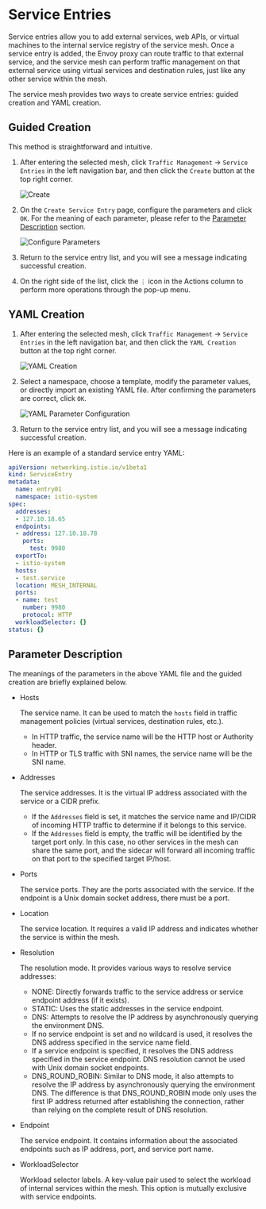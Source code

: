 # Service Entries

Service entries allow you to add external services, web APIs, or virtual machines to the internal service registry of the service mesh. Once a service entry is added, the Envoy proxy can route traffic to that external service, and the service mesh can perform traffic management on that external service using virtual services and destination rules, just like any other service within the mesh.

The service mesh provides two ways to create service entries: guided creation and YAML creation.

## Guided Creation

This method is straightforward and intuitive.

1. After entering the selected mesh, click `Traffic Management` -> `Service Entries` in the left navigation bar, and then click the `Create` button at the top right corner.

    ![Create](https://docs.daocloud.io/daocloud-docs-images/docs/en/docs/mspider/images/entry01.png)

2. On the `Create Service Entry` page, configure the parameters and click `OK`. For the meaning of each parameter, please refer to the [Parameter Description](#_3) section.

    ![Configure Parameters](https://docs.daocloud.io/daocloud-docs-images/docs/en/docs/mspider/images/entry02.png)

3. Return to the service entry list, and you will see a message indicating successful creation.

4. On the right side of the list, click the `⋮` icon in the Actions column to perform more operations through the pop-up menu.

## YAML Creation

1. After entering the selected mesh, click `Traffic Management` -> `Service Entries` in the left navigation bar, and then click the `YAML Creation` button at the top right corner.

    ![YAML Creation](https://docs.daocloud.io/daocloud-docs-images/docs/en/docs/mspider/images/entry01.png)

2. Select a namespace, choose a template, modify the parameter values, or directly import an existing YAML file. After confirming the parameters are correct, click `OK`.

    ![YAML Parameter Configuration](https://docs.daocloud.io/daocloud-docs-images/docs/en/docs/mspider/images/entry06.png)

3. Return to the service entry list, and you will see a message indicating successful creation.

Here is an example of a standard service entry YAML:

```yaml
apiVersion: networking.istio.io/v1beta1
kind: ServiceEntry
metadata:
  name: entry01
  namespace: istio-system
spec:
  addresses:
  - 127.10.18.65
  endpoints:
  - address: 127.10.18.78
    ports:
      test: 9980
  exportTo:
  - istio-system
  hosts:
  - test.service
  location: MESH_INTERNAL
  ports:
  - name: test
    number: 9980
    protocol: HTTP
  workloadSelector: {}
status: {}
```

## Parameter Description

The meanings of the parameters in the above YAML file and the guided creation are briefly explained below.

- Hosts

    The service name. It can be used to match the `hosts` field in traffic management policies (virtual services, destination rules, etc.).

    - In HTTP traffic, the service name will be the HTTP host or Authority header.
    - In HTTP or TLS traffic with SNI names, the service name will be the SNI name.

- Addresses

    The service addresses. It is the virtual IP address associated with the service or a CIDR prefix.

    - If the `Addresses` field is set, it matches the service name and IP/CIDR of incoming HTTP traffic to determine if it belongs to this service.
    - If the `Addresses` field is empty, the traffic will be identified by the target port only. In this case, no other services in the mesh can share the same port, and the sidecar will forward all incoming traffic on that port to the specified target IP/host.

- Ports
  
    The service ports. They are the ports associated with the service. If the endpoint is a Unix domain socket address, there must be a port.

- Location
    
    The service location. It requires a valid IP address and indicates whether the service is within the mesh.

- Resolution

    The resolution mode. It provides various ways to resolve service addresses:

    - NONE: Directly forwards traffic to the service address or service endpoint address (if it exists).
    - STATIC: Uses the static addresses in the service endpoint.
    - DNS: Attempts to resolve the IP address by asynchronously querying the environment DNS.
    - If no service endpoint is set and no wildcard is used, it resolves the DNS address specified in the service name field.
    - If a service endpoint is specified, it resolves the DNS address specified in the service endpoint. DNS resolution cannot be used with Unix domain socket endpoints.
    - DNS_ROUND_ROBIN: Similar to DNS mode, it also attempts to resolve the IP address by asynchronously querying the environment DNS. The difference is that DNS_ROUND_ROBIN mode only uses the first IP address returned after establishing the connection, rather than relying on the complete result of DNS resolution.

- Endpoint

    The service endpoint. It contains information about the associated endpoints such as IP address, port, and service port name.

- WorkloadSelector

    Workload selector labels. A key-value pair used to select the workload of internal services within the mesh. This option is mutually exclusive with service endpoints.

<!-- How to use these service entries after creation? -->
